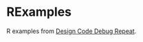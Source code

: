 # RExamples
R examples from <a href = "http://youtube.com/@DesignCodeDebugRepeat">Design Code Debug Repeat</a>.
